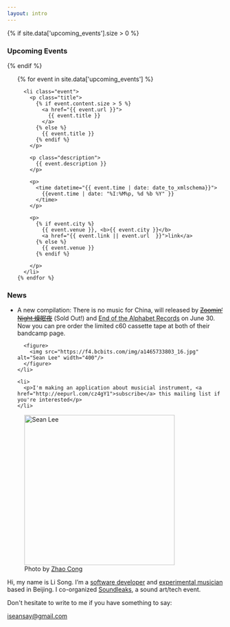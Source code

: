 ```yaml
---
layout: intro
---
```



{% if site.data['upcoming_events'].size > 0 %}

### Upcoming Events

{% endif %}

<section id="events">
  <ol>
    {% for event in site.data['upcoming_events'] %}

      <li class="event">
        <p class="title">
          {% if event.content.size > 5 %}
            <a href="{{ event.url }}">
              {{ event.title }}
            </a>
          {% else %}
            {{ event.title }}
          {% endif %}
        </p>

        <p class="description">
          {{ event.description }}
        </p>

        <p>
          <time datetime="{{ event.time | date: date_to_xmlschema}}">
            {{event.time | date: "%I:%M%p, %d %b %Y" }}
          </time>
        </p>

        <p>
          {% if event.city %}
            {{ event.venue }}, <b>{{ event.city }}</b>
            <a href="{{ event.link || event.url  }}">link</a>
          {% else %}
            {{ event.venue }}
          {% endif %}

        </p>
      </li>
    {% endfor %}
  </ol>
</section>


### News

<section class="news">
  <ul>
    <li>
      <p>A new compilation: There is no music for China, will released by <a href="https://zoominnight.bandcamp.com/album/2-compositions-for-ensemble-bike-okra"><del>Zoomin‘ Night 燥眠夜</del></a> (Sold Out!) and <a  href="https://endofthealphabetrecords.bandcamp.com/album/there-is-no-music-from-china">End of the Alphabet Records</a> on June 30. Now you can pre order the limited c60 cassette tape at both of their bandcamp page.</p>

      <figure>
        <img src="https://f4.bcbits.com/img/a1465733803_16.jpg" alt="Sean Lee" width="400"/>
      </figure>
    </li>

    <li>
      <p>I'm making an application about musicial instrument, <a href="http://eepurl.com/cz4gY1">subscribe</a> this mailing list if you're interested</p>
    </li>

  </ul>
</section>




<figure class="me">
  <img src="{% asset_path profile_by_zhaocong.jpg %}" alt="Sean Lee" width="350"/>
  <figcaption>
    Photo by <a href="https://site.douban.com/zhaocong/">Zhao Cong</a>
  </figcaption>
</figure>

Hi, my name is Li Song. I’m a [software developer][github] and [experimental musician](http://notimportant.org/event/oschub-20151207/) based in Beijing. I co-organized [Soundleaks](http://www.soundleaks.org), a sound art/tech event.

Don't hesitate to write to me if you have something to say:

<iseansay@gmail.com>


[github]: http://github.com/seansay
[email]: mailto:iseansay@gmail.com
